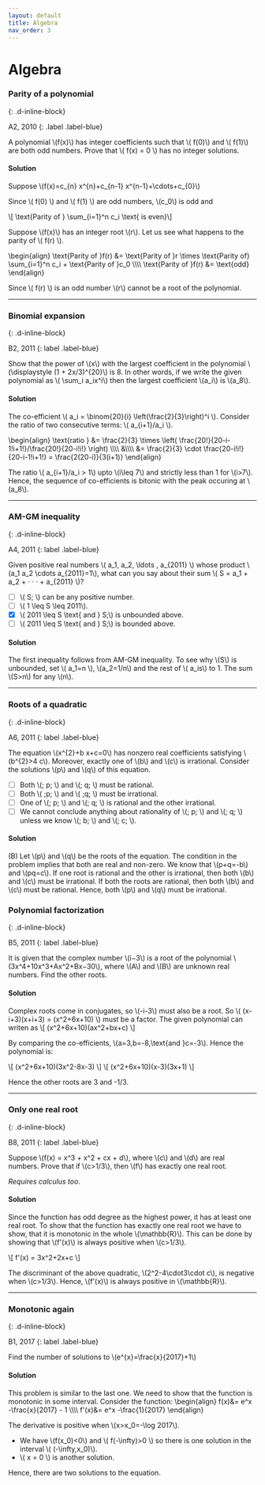 ```yaml
---
layout: default
title: Algebra
nav_order: 3
---
```



# Algebra



### Parity of a polynomial
{: .d-inline-block}

A2, 2010
{: .label .label-blue}


A polynomial \\(f(x)\\) has integer coefficients such that \\( f(0)\\) and \\( f(1)\\) are both odd numbers.
Prove that \\( f(x) = 0 \\) has no integer solutions.

#### Solution

Suppose \\(f(x)=c_{n} x^{n}+c_{n-1} x^{n-1}+\cdots+c_{0}\\)

Since \\( f(0) \\) and \\( f(1) \\) are odd numbers, \\(c_0\\) is odd and

\\[ \text{Parity of } \sum_{i=1}^n c_i \text{ is even}\\]


Suppose \\(f(x)\\) has an integer root \\(r\\). Let us see what happens to the parity of \\( f(r) \\).

\begin{align}
\text{Parity of }f(r) &= \text{Parity of }r \times \text{Parity of} \sum_{i=1}^n c_i  + \text{Parity of }c_0 \\\\\\\\
\text{Parity of }f(r) &= \text{odd}
\end{align}

Since \\( f(r) \\) is an odd number \\(r\\) cannot be a root of the polynomial.

---


### Binomial expansion
{: .d-inline-block}

B2, 2011
{: label .label-blue}

Show that the power of \\(x\\) with the largest coefficient in the polynomial \\(\displaystyle (1 + 2x/3)^{20}\\) is 8. In other words, if
we write the given polynomial as \\( \sum_i a_ix^i\\) then the largest coefficient \\(a_i\\) is \\(a_8\\).


#### Solution

The co-efficient \\( a_i = \binom{20}{i} \left(\frac{2}{3}\right)^i \\). Consider the ratio of two consecutive terms: \\( a_{i+1}/a_i \\).

\begin{align}
\text{ratio } &= \frac{2}{3} \times \left(  \frac{20!}{20-i-1!i+1!}/\frac{20!}{20-i!i!} \right) \\\\\\\\
&\\\\\\\\
  &= \frac{2}{3} \cdot \frac{20-i!i!}{20-i-1!i+1!} = \frac{2(20-i)}{3(i+1)}
\end{align}


The ratio \\( a_{i+1}/a_i > 1\\) upto \\(i\leq 7\\) and strictly less than 1 for \\(i>7\\). Hence, the sequence of co-efficients is bitonic with the peak occuring at \\(a_8\\).

---

### AM-GM inequality
{: .d-inline-block}

A4, 2011
{: label .label-blue}

Given positive real numbers \\( a_1, a_2, \ldots , a_{2011} \\) whose product \\(a_1 a_2 \cdots a_{2011}=1\\),
what can you say about their sum \\( S = a_1 + a_2 + · · · + a_{2011} \\)?

- [ ] \\( S\; \\) can be any positive number.
- [ ] \\( 1 \leq S \leq 2011\\).
- [x] \\( 2011 \leq  S \text{ and }  S\;\\) is unbounded above.
- [ ] \\( 2011 \leq  S \text{ and }  S\;\\) is bounded above.

#### Solution
The first inequality follows from AM-GM inequality. To see why \\(S\\) is unbounded, set
\\( a_1=n \\), \\(a_2=1/n\\) and the rest of \\( a_is\\) to 1. The sum \\(S>n\\) for any \\(n\\).


---

### Roots of a quadratic
{: .d-inline-block}

A6, 2011
{: label .label-blue}

The equation \\(x^{2}+b x+c=0\\) has nonzero real coefficients satisfying \\(b^{2}>4 c\\). Moreover, exactly one of \\(b\\) and \\(c\\) is irrational. Consider the solutions \\(p\\) and \\(q\\) of this equation.
- [ ] Both \\(\; p\; \\) and \\(\; q\; \\) must be rational.
- [ ] Both \\( \;p\; \\) and \\( \;q\; \\) must be irrational.
- [ ] One of \\(\; p\; \\) and \\(\; q\; \\) is rational and the other irrational.
- [ ] We cannot conclude anything about rationality of \\(\; p\; \\) and \\(\; q\; \\) unless we know \\(\; b\; \\) and \\(\; c\; \\).

#### Solution

(B) Let \\(p\\) and \\(q\\) be the roots of the equation. The condition in the problem implies that both are real and non-zero. We know that \\(p+q=-b\\) and \\(pq=c\\).
If one root is rational and the other is irrational, then both \\(b\\) and \\(c\\) must be irrational. If both the roots are rational, then both \\(b\\) and \\(c\\) must be rational. Hence, both \\(p\\) and \\(q\\) must be irrational.




### Polynomial factorization
{: .d-inline-block}

B5, 2011
{: label .label-blue}

It is given that the complex number \\(i−3\\) is a root of the polynomial \\(3x^4+10x^3+Ax^2+Bx−30\\),
where \\(A\\) and \\(B\\) are unknown real numbers.  Find the other roots.

#### Solution

Complex roots come in conjugates, so \\(-i-3\\) must also be a root. So \\( (x-i+3)(x+i+3) = (x^2+6x+10) \\) must be a factor. The given
polynomial can writen as
\\[ (x^2+6x+10)(ax^2+bx+c) \\]

By comparing the co-efficients, \\(a=3,b=-8,\text{and }c=-3\\). Hence the polynomial is:

\\[ (x^2+6x+10)(3x^2-8x-3) \\]
\\[ (x^2+6x+10)(x-3)(3x+1) \\]

Hence the other roots are 3 and -1/3.


---


### Only one real root
{: .d-inline-block}

B8, 2011
{: label .label-blue}




Suppose \\(f(x) = x^3 + x^2 + cx + d\\), where \\(c\\) and \\(d\\) are real numbers. Prove that if \\(c>1/3\\),
then \\(f\\) has exactly one real root.

*Requires calculus too*.

#### Solution

Since the function has odd degree as the highest power, it has at least one
real root. To show that the function has exactly one real root
we have to show, that it is monotonic in the whole \\(\mathbb{R}\\).
This can be done by showing that \\(f'(x)\\) is always positive when \\(c>1/3\\).

\\[ f'(x) = 3x^2+2x+c \\]

The discriminant of the above quadratic, \\(2^2-4\cdot3\cdot c\\), is negative when \\(c>1/3\\).
Hence, \\(f'(x)\\) is always positive in \\(\mathbb{R}\\).


---


### Monotonic again
{: .d-inline-block}

B1, 2017
{: label .label-blue}


Find the number of solutions to \\(e^{x}=\frac{x}{2017}+1\\)

#### Solution

This problem is similar to the last one. We need to show that the function is monotonic in some interval.
Consider the function:
\begin{align}
f(x)&=  e^x -\frac{x}{2017} - 1 \\\\\\\\
f'(x)&=  e^x -\frac{1}{2017}
\end{align}


The derivative is positive when \\(x>x_0=-\log 2017\\).

-  We have \\(f(x_0)<0\\) and \\( f(-\infty)>0 \\) so there is one solution in the interval \\( (-\infty,x_0)\\).
-  \\( x = 0 \\) is another solution.

Hence, there are two solutions to the equation.






